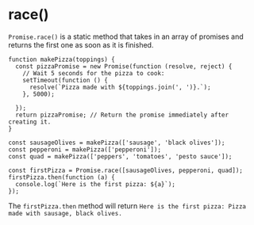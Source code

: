 # race()

`Promise.race()` is a static method that takes in an array of promises and returns the first one as soon as it is finished.

```
function makePizza(toppings) {
  const pizzaPromise = new Promise(function (resolve, reject) {
    // Wait 5 seconds for the pizza to cook:
    setTimeout(function () {
      resolve(`Pizza made with ${toppings.join(', ')}.`);
    }, 5000);

  });
  return pizzaPromise; // Return the promise immediately after creating it.
}

const sausageOlives = makePizza(['sausage', 'black olives']);
const pepperoni = makePizza(['pepperoni']);
const quad = makePizza(['peppers', 'tomatoes', 'pesto sauce']);

const firstPizza = Promise.race([sausageOlives, pepperoni, quad]);
firstPizza.then(function (a) {
  console.log(`Here is the first pizza: ${a}`);
});
```

The `firstPizza.then` method will return `Here is the first pizza: Pizza made with sausage, black olives.`